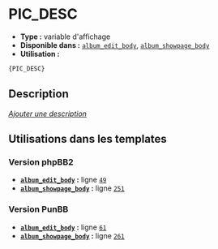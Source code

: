 # PIC_DESC
* __Type :__ variable d'affichage
* __Disponible dans :__ [`album_edit_body`](../tpl/var/album_edit_body.md#readme), [`album_showpage_body`](../tpl/var/album_showpage_body.md#readme)
* __Utilisation :__

```html
{PIC_DESC}
```

## Description
[*Ajouter une description*](https://fa-tvars.appspot.com/var/PIC_DESC)

## Utilisations dans les templates

### Version phpBB2
* __[`album_edit_body`](../tpl/var/album_edit_body.md#readme) :__ ligne [`49`](../tpl/src/subsilver/album_edit_body.tpl#L49)
* __[`album_showpage_body`](../tpl/var/album_showpage_body.md#readme) :__ ligne [`251`](../tpl/src/subsilver/album_showpage_body.tpl#L251)

### Version PunBB
* __[`album_edit_body`](../tpl/var/album_edit_body.md#readme) :__ ligne [`61`](../tpl/src/punbb/album_edit_body.tpl#L61)
* __[`album_showpage_body`](../tpl/var/album_showpage_body.md#readme) :__ ligne [`261`](../tpl/src/punbb/album_showpage_body.tpl#L261)